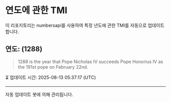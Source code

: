 
# 연도에 관한 TMI

이 리포지토리는 numbersapi를 사용하여 특정 년도에 관한 TMI를 자동으로 업데이트합니다.

## 연도: (1288)
> 1288 is the year that Pope Nicholas IV succeeds Pope Honorius IV as the 191st pope on February 22nd.

⏳ 업데이트 시간: 2025-08-13 05:37:17 (UTC)

---
자동 업데이트 봇에 의해 관리됩니다.
